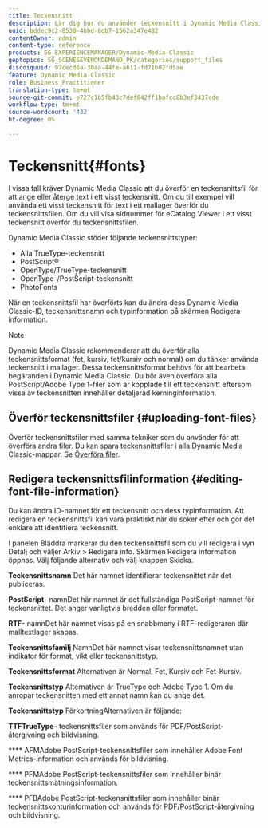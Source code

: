 ```yaml
---
title: Teckensnitt
description: Lär dig hur du använder teckensnitt i Dynamic Media Classic.
uuid: bddec9c2-8530-4bbd-8db7-1562a347e482
contentOwner: admin
content-type: reference
products: SG_EXPERIENCEMANAGER/Dynamic-Media-Classic
geptopics: SG_SCENESEVENONDEMAND_PK/categories/support_files
discoiquuid: 97cecd6a-30aa-44fe-a611-fd71b02fd5ae
feature: Dynamic Media Classic
role: Business Practitioner
translation-type: tm+mt
source-git-commit: e727c1b5fb43c7def842ff1bafcc8b3ef3437cde
workflow-type: tm+mt
source-wordcount: '432'
ht-degree: 0%

---
```



# Teckensnitt{#fonts}

I vissa fall kräver Dynamic Media Classic att du överför en teckensnittsfil för att ange eller återge text i ett visst teckensnitt. Om du till exempel vill använda ett visst teckensnitt för text i ett mallager överför du teckensnittsfilen. Om du vill visa sidnummer för eCatalog Viewer i ett visst teckensnitt överför du teckensnittsfilen.

Dynamic Media Classic stöder följande teckensnittstyper:

* Alla TrueType-teckensnitt
* PostScript®
* OpenType/TrueType-teckensnitt
* OpenType-/PostScript-teckensnitt
* PhotoFonts

När en teckensnittsfil har överförts kan du ändra dess Dynamic Media Classic-ID, teckensnittsnamn och typinformation på skärmen Redigera information.

>[!NOTE]
>
>Dynamic Media Classic rekommenderar att du överför alla teckensnittsformat (fet, kursiv, fet/kursiv och normal) om du tänker använda teckensnitt i mallager. Dessa teckensnittsformat behövs för att bearbeta begäranden i Dynamic Media Classic. Du bör även överföra alla PostScript/Adobe Type 1-filer som är kopplade till ett teckensnitt eftersom vissa av teckensnitten innehåller detaljerad kerninginformation.

## Överför teckensnittsfiler {#uploading-font-files}

Överför teckensnittsfiler med samma tekniker som du använder för att överföra andra filer. Du kan spara teckensnittsfiler i alla Dynamic Media Classic-mappar. Se [Överföra filer](uploading-files.md#uploading_your_files).

## Redigera teckensnittsfilinformation {#editing-font-file-information}

Du kan ändra ID-namnet för ett teckensnitt och dess typinformation. Att redigera en teckensnittsfil kan vara praktiskt när du söker efter och gör det enklare att identifiera teckensnitt.

I panelen Bläddra markerar du den teckensnittsfil som du vill redigera i vyn Detalj och väljer Arkiv > Redigera info. Skärmen Redigera information öppnas. Välj följande alternativ och välj knappen Skicka.

**Teckensnittsnamn** Det här namnet identifierar teckensnittet när det publiceras.

**PostScript-** namnDet här namnet är det fullständiga PostScript-namnet för teckensnittet. Det anger vanligtvis bredden eller formatet.

**RTF-** namnDet här namnet visas på en snabbmeny i RTF-redigeraren där malltextlager skapas.

**Teckensnittsfamilj** NamnDet här namnet visar teckensnittsnamnet utan indikator för format, vikt eller teckensnittstyp.

**Teckensnittsformat** Alternativen är Normal, Fet, Kursiv och Fet-Kursiv.

**Teckensnittstyp** Alternativen är TrueType och Adobe Type 1. Om du anropar teckensnitten med ett annat namn kan du ange det.

**Teckensnittstyp** FörkortningAlternativen är följande:

**TTFTrueType-** teckensnittsfiler som används för PDF/PostScript-återgivning och bildvisning.

**** AFMAdobe PostScript-teckensnittsfiler som innehåller Adobe Font Metrics-information och används för bildvisning.

**** PFMAdobe PostScript-teckensnittsfiler som innehåller binär teckensnittsmätningsinformation.

**** PFBAdobe PostScript-teckensnittsfiler som innehåller binär teckensnittskonturinformation och används för PDF/PostScript-återgivning och bildvisning.
